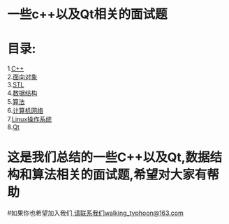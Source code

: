 # 一些c++以及Qt相关的面试题


# 目录:
1.[C++](https://github.com/walkingtyphoon/shark-s-book/wiki/C-Plus-Plus)<br>
2.[面向对象](https://github.com/walkingtyphoon/shark-s-book/wiki/Object-oriented-programming)<br>
3.[STL](https://github.com/walkingtyphoon/shark-s-book/wiki/STL)<br>
4.[数据结构](https://github.com/walkingtyphoon/shark-s-book/wiki/Data-structure)<br>
5.[算法](https://github.com/walkingtyphoon/shark-s-book/wiki/Algorithm)<br>
6.[计算机网络](https://github.com/walkingtyphoon/shark-s-book/wiki/Computer-network)<br>
7.[Linux操作系统](https://github.com/walkingtyphoon/shark-s-book/wiki/Linux)<br>
8.[Qt](https://github.com/walkingtyphoon/shark-s-book/wiki/Qt)<br>


# 这是我们总结的一些C++以及Qt,数据结构和算法相关的面试题,希望对大家有帮助
#如果你也希望加入我们,请联系我们walking_typhoon@163.com
